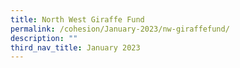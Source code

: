 ```yaml
---
title: North West Giraffe Fund
permalink: /cohesion/January-2023/nw-giraffefund/
description: ""
third_nav_title: January 2023
---
```




